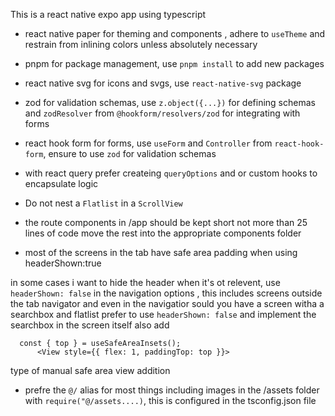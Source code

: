 This is a react native expo app using typescript
- react native paper for theming and components , adhere to `useTheme` and restrain from inlining colors unless absolutely necessary
- pnpm for package management, use `pnpm install` to add new packages
- react native svg for icons and svgs, use `react-native-svg` package

- zod for validation schemas, use `z.object({...})` for defining schemas and `zodResolver` from `@hookform/resolvers/zod` for integrating with forms
- react hook form for forms, use `useForm` and `Controller` from `react-hook-form`, ensure to use `zod` for validation schemas

- with react query prefer createing `queryOptions` and or custom hooks to encapsulate logic
 - Do not nest a `Flatlist` in a `ScrollView`
 - the route components in /app should be kept short not more than 25 lines of code move the rest into the appropriate components folder
- most of the screens in the tab have safe area padding when using headerShown:true 

in some cases i want to hide the header when it's ot relevent, use `headerShown: false` in the navigation options , this includes screens outside the tab navigator and even in the navigatior sould you have a screen witha a searchbox and flatlist prefer to use `headerShown: false` and implement the searchbox in the screen itself also add
```tsx
  const { top } = useSafeAreaInsets();
      <View style={{ flex: 1, paddingTop: top }}>
```
type of manual safe area view addition

- prefre the `@/` alias for most things including images in the /assets folder with `require("@/assets....)`, this is configured in the tsconfig.json file
